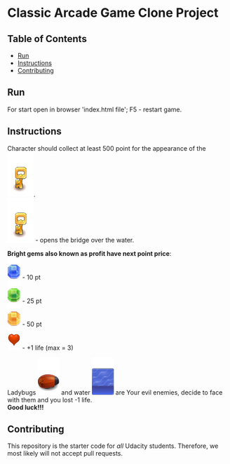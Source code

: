 # Classic Arcade Game Clone Project

## Table of Contents

- [Run](#run)
- [Instructions](#instructions)
- [Contributing](#contributing)

## Run
For start open in browser 'index.html file';
F5 - restart game.

## Instructions

Character should collect at least 500 point for the appearance of the <img src="images/Key.png" width="60">.
<br>
<img src="images/Key.png" width="60"> - opens the bridge over the water.

**Bright gems also known as profit have next point price**:
<br>
<img src="images/Gem Blue.png" width="30"> - 10 pt
<br>
<img src="images/Gem Green.png" width="30"> - 25 pt
<br>
<img src="images/Gem Orange.png" width="30"> - 50 pt
<br>
<img src="images/Heart.png" width="30"> - +1 life (max = 3)

Ladybugs <img src="images/enemy-bug.png" width="50"> and water <img src="images/water-block.png" width="50"> are Your evil enemies, decide to face with them and you lost -1 life.
<br>
**Good luck!!!**

## Contributing

This repository is the starter code for _all_ Udacity students. Therefore, we most likely will not accept pull requests.
